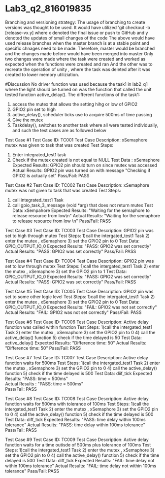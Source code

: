 # Lab3_q2_816019835
Branching and versioning strategy:
The usage of branching to create versions was thought to be used.
It would have utilized 'git checkout -b [release-vx.y]
where x denoted the final issue or push to GitHub
and y denoted the updates of small changes of the code
The above would have used release branches when the master branch is at a stable point and specific chnages need to be made.
Therefore, master would be branched and the changes made before would have been merged into master 
Only two changes were made where the task were created and worked as expected when the functions were created and ran
And the other was to recreate the operation of unity , where the task was deleted after it was created to lower memory utiliziation.

#Discussion 
No driver function was used because the task1 in lab2_q1 where the light should be turned on was the function that called the unit tested function active_delay().
The different functions of the task1:
1. access the mutex that allows the setting hihg or low of GPIO2
1. GPIO2 pin set to high
2. active_delay(), scheduler ticks use to acquire 500ms of time passing
3. Give the mutex
4. Taskdelay(), switches to another task
where all were tested individually, and such the test cases are as followed below

Test Case #1
Test Case ID: TC001
Test Case Description: xSemaphore mutex was given to task that was created
Test Steps: 
1) Enter integrated_test1 task
2) Check if the mutex created is not equal to NULL
Test Data	: xSemaphore
Expected Results: GPIO2 pin should turn on since mutex was accessed
Actual Results: GPIO2 pin was turned on with message "Checking if GPIO2 is actually set"
Pass/Fail: PASS

Test Case #2
Test Case ID: TC002	
Test Case Description: xSemaphore mutex was not given to task that was created
Test Steps:
1) call integrated_test1 Task
2) call gpio_task_3_message (void *arg) that does not return mutex
Test Data: xSempahore
Expected Results: "Waiting for the semaphore to release resource from low\n"
Actual Results: "Waiting for the semaphore to release resource from low \n"
Pass/Fail: PASS

Test Case #3
Test Case ID: TC003
Test Case Description: GPIO2 pin was set to high through mutex
Test Steps:
1)call the intergated_test1 Task
2) enter the mutex , xSemaphore
3) set the GPIO2 pin to 0
Test Data: GPIO_OUTPUT_IO_0
Expected Results: "PASS: GPIO2 was set correctly"
Actual Results: "PASS: GPIO2 was set correctly"
Pass/Fail: PASS

Test Case #4
Test Case ID: TC004
Test Case Description: GPIO2 pin was set to low through mutex
Test Steps:
1)call the intergated_test1 Task
2) enter the mutex , xSemaphore
3) set the GPIO2 pin to 1
Test Data: GPIO_OUTPUT_IO_0
Expected Results: "PASS: GPIO2 was set correctly"
Actual Results: "PASS: GPIO2 was set correctly"	
Pass/Fail: PASS

Test Case #5
Test Case ID: TC005 
Test Case Description: GPIO2 pin was set to some other logic level
Test Steps:
1)call the intergated_test1 Task
2) enter the mutex , xSemaphore
3) set the GPIO2 pin to 0
Test Data: GPIO_OUTPUT_IO_0	
Expected Results: "FAIL: GPIO2 was not set correctly"
Actual Results: "FAIL: GPIO2 was not set correctly"
Pass/Fail: PASS

Test Case #6
Test Case ID: TC006
Test Case Description: Active delay function was called within function 
Test Steps:
1)call the intergated_test1 Task
2) enter the mutex , xSemaphore
3) set the GPIO2 pin to 0
4) call the active_delay() function
5) check if the time delayed is 50
Test Data: active_delay()
Expected Results: "Difference time: 50"
Actual Results: "Difference time: 50"
Pass/Fail: PASS

Test Case #7
Test Case ID: TC007
Test Case Description: Active delay function waits for 500ms
Test Steps:
1)call the intergated_test1 Task
2) enter the mutex , xSemaphore
3) set the GPIO2 pin to 0
4) call the active_delay() function
5) check if the time delayed is 500
Test Data: diif_tick
Expected Results: "PASS: time = 500ms"	
Actual Results : "PASS: time = 500ms"	
Pass/Fail: PASS

Test Case #8
Test Case ID: TC008
Test Case Description: Active delay function waits for 500ms with tolerance of 100ms
Test Steps:
1)call the intergated_test1 Task
2) enter the mutex , xSemaphore
3) set the GPIO2 pin to 0
4) call the active_delay() function
5) check if the time delayed is 500
Test Data: diff_tick
Expected Results:	"PASS: time delay within 100ms tolerance"
Actual Results: "PASS: time delay within 100ms tolerance"
Pass/Fail: PASS


Test Case #9
Test Case ID: TC009
Test Case Description: Active delay function waits for a time outisde of 500ms plus tolerance of 100ms
Test Steps:
1)call the intergated_test1 Task
2) enter the mutex , xSemaphore
3) set the GPIO2 pin to 0
4) call the active_delay() function
5) check if the time delayed is 500
Test Data: diff_tick
Expected Results: "FAIL: time delay not within 100ms tolerance"
Actual Results: "FAIL: time delay not within 100ms tolerance"
Pass/Fail: PASS
